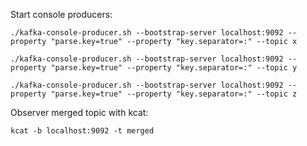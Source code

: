 Start console producers:
```
./kafka-console-producer.sh --bootstrap-server localhost:9092 --property "parse.key=true" --property "key.separator=:" --topic x
```
```
./kafka-console-producer.sh --bootstrap-server localhost:9092 --property "parse.key=true" --property "key.separator=:" --topic y
```
```
./kafka-console-producer.sh --bootstrap-server localhost:9092 --property "parse.key=true" --property "key.separator=:" --topic z
```

Observer merged topic with kcat:
```
kcat -b localhost:9092 -t merged
```